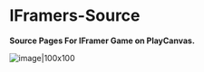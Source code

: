 # IFramers-Source
**Source Pages For IFramer Game on PlayCanvas.**

![image|100x100](https://s3-eu-west-1.amazonaws.com/images.playcanvas.com/projects/228069/671380/5C1D1F-image-75.jpg) 
